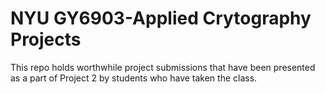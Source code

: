 # NYU GY6903-Applied Crytography Projects

This repo holds worthwhile project submissions that have been presented as a part of Project 2 by students who have taken the class.


